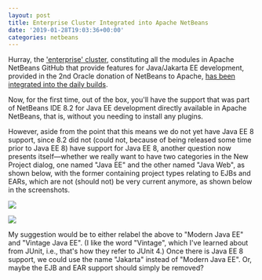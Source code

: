 ```yaml
---
layout: post
title: Enterprise Cluster Integrated into Apache NetBeans
date: '2019-01-28T19:03:36+00:00'
categories: netbeans
---
```

Hurray, the <a href="https://github.com/apache/incubator-netbeans/tree/master/enterprise">'enterprise' cluster</a>, constituting all the modules in Apache NetBeans GitHub that provide features for Java/Jakarta EE development, provided in the 2nd Oracle donation of NetBeans to Apache, <a href="https://github.com/apache/incubator-netbeans/pull/1104">has been integrated into the daily builds</a>.

<p>Now, for the first time, out of the box, you'll have the support that was part of NetBeans IDE 8.2 for Java EE development directly available in Apache NetBeans, that is, without you needing to install any plugins.</p>

<p>However, aside from the point that this means we do not yet have Java EE 8 support, since 8.2 did not (could not, because of being released some time prior to Java EE 8) have support for Java EE 8, another question now presents itself—whether we really want to have two categories in the New Project dialog, one named "Java EE" and the other named "Java Web", as shown below, with the former containing project types relating to EJBs and EARs, which are not (should not) be very current anymore, as shown below in the screenshots.</p>

<p><img src="https://app.compendium.com/api/post_attachments/77820c69-ab1f-4cae-a59d-5344a1496127/view"/></p>

<p><img src="https://app.compendium.com/api/post_attachments/ec0ff0ce-1d7e-45bc-b052-0bc32a787a5d/view"/></p>

<p>My suggestion would be to either relabel the above to "Modern Java EE" and "Vintage Java EE". (I like the word "Vintage", which I've learned about from JUnit, i.e., that's how they refer to JUnit 4.) Once there is Java EE 8 support, we could use the name "Jakarta" instead of "Modern Java EE". Or, maybe the EJB and EAR support should simply be removed?
